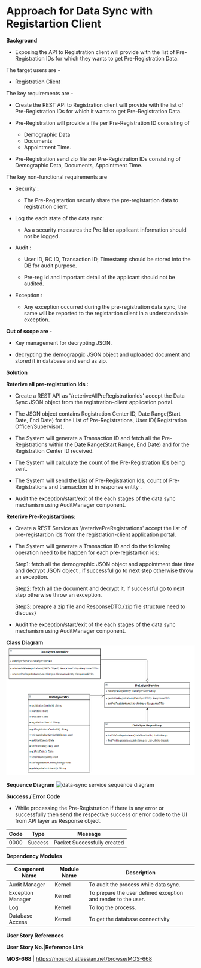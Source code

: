 # Approach for Data Sync with Registartion Client

**Background**
- Exposing the API to Registration client will provide with the list of Pre-Registration IDs for which they wants to get Pre-Registration Data.

The target users are -
   - Registration Client 

The key requirements are -
-   Create the REST API to Registration client will provide with the list of Pre-Registration IDs for which it wants to get Pre-Registration Data.

- Pre-Registration will provide a file per Pre-Registration ID consisting of
     - Demographic Data
     - Documents
     - Appointment Time.

- Pre-Registration send zip file per Pre-Registration IDs consisting of Demographic Data, Documents, Appointment Time.

The key non-functional requirements are

-   Security :

    -  The Pre-Registartion securly share the pre-registartion data to registration client.

-   Log the each state of the data sync:

    -   As a security measures the Pre-Id or applicant information should
        not be logged.

-   Audit :

    -   User ID, RC ID, Transaction ID, Timestamp should be stored into the DB
        for audit purpose.

    -   Pre-reg Id and important detail of the applicant should not be audited.

-   Exception :

    -   Any exception occurred during the pre-registration data sync, the same will be reported to the registartion client in a understandable exception.


**Out of scope are -**

- Key management for decrypting JSON.

- decrypting the demograpgic JSON object and uploaded document and stored it in database and send as zip.

**Solution**

**Reterive all pre-registration Ids :**

-   Create a REST API as '/reteriveAllPreRegistrationIds' accept the Data Sync JSON object  from the registration-client application portal.

- The JSON object contains Registration Center ID, Date Range(Start Date, End Date) for the List of Pre-Registrations, User ID( Registration Officer/Supervisor). 

- The System will generate a Transaction ID and  fetch all the Pre-Registrations within the Date Range(Start Range, End Date) and for the Registration Center ID received.

-  The System will calculate the count of the Pre-Registration IDs being sent.

-  The System will send the List of Pre-Registration Ids, count of Pre-Registrations and transaction id in response entity .

-   Audit the exception/start/exit of the each stages of the data sync mechanism using AuditManager component.

**Reterive Pre-Registartions:**

-   Create a REST Service as '/reterivePreRegistrations' accept the list of pre-registartion ids from the registration-client application portal.

- The System will generate a Transaction ID and do the following operation need to be happen for each pre-registartion ids:

	 Step1: fetch all the demographic JSON object and appointment date time and decrypt JSON object , if successful go to next step otherwise throw an exception.

	 Step2: fetch all the document and decrypt it, if successful go to next step otherwise throw an exception.

	 Step3: preapre a zip file and ResponseDTO.{zip file structure need to discuss}

-   Audit the exception/start/exit of the each stages of the data sync mechanism using AuditManager component.

**Class Diagram**
![data-sync service class diagram](_images/_class_diagram/data-sync-service-classDiagram.png)

**Sequence Diagram**
![data-sync service sequence diagram](_sequence_diagram/data-sync-service.png)

**Success / Error Code** 
   - While processing the Pre-Registration if there is any error or successfully then send the respective success or error code to the UI from API layer as  Response object.

  Code   |       Type  | Message|
-----|----------|-------------|
  0000      |             Success |   Packet Successfully created


**Dependency Modules**

Component Name | Module Name | Description | 
-----|----------|-------------|
  Audit Manager     |   Kernel        |    To audit the process while data sync.
  Exception Manager  |  Kernel     |       To prepare the user defined exception and render to the user.
  Log        |          Kernel         |   To log the process.
  Database Access   |    Kernel      |      To get the database connectivity


**User Story References**

  **User Story No.**|**Reference Link**

  **MOS-668**      |     <https://mosipid.atlassian.net/browse/MOS-668>
